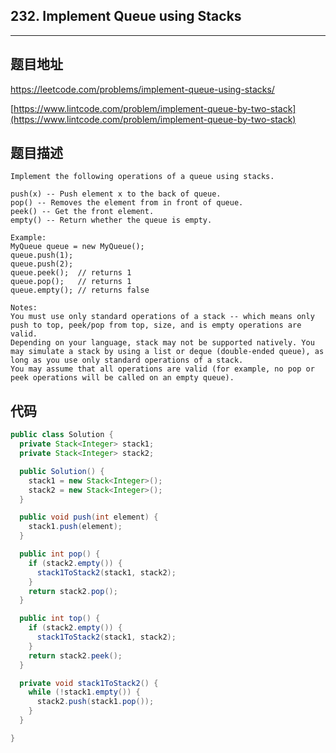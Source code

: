 ## 232. Implement Queue using Stacks

----
## 题目地址

https://leetcode.com/problems/implement-queue-using-stacks/

[https://www.lintcode.com/problem/implement-queue-by-two-stack](https://www.lintcode.com/problem/implement-queue-by-two-stack)

## 题目描述

```text
Implement the following operations of a queue using stacks.

push(x) -- Push element x to the back of queue.
pop() -- Removes the element from in front of queue.
peek() -- Get the front element.
empty() -- Return whether the queue is empty.

Example:
MyQueue queue = new MyQueue();
queue.push(1);
queue.push(2);  
queue.peek();  // returns 1
queue.pop();   // returns 1
queue.empty(); // returns false

Notes:
You must use only standard operations of a stack -- which means only push to top, peek/pop from top, size, and is empty operations are valid.
Depending on your language, stack may not be supported natively. You may simulate a stack by using a list or deque (double-ended queue), as long as you use only standard operations of a stack.
You may assume that all operations are valid (for example, no pop or peek operations will be called on an empty queue).
```

## 代码

```java
public class Solution {
  private Stack<Integer> stack1;
  private Stack<Integer> stack2;

  public Solution() {
    stack1 = new Stack<Integer>();
    stack2 = new Stack<Integer>();
  }

  public void push(int element) {
    stack1.push(element);
  }

  public int pop() {
    if (stack2.empty()) {
      stack1ToStack2(stack1, stack2);
    }
    return stack2.pop();
  }

  public int top() {
    if (stack2.empty()) {
      stack1ToStack2(stack1, stack2);
    }
    return stack2.peek();
  }

  private void stack1ToStack2() {
    while (!stack1.empty()) {
      stack2.push(stack1.pop());
    }
  }

}
```

